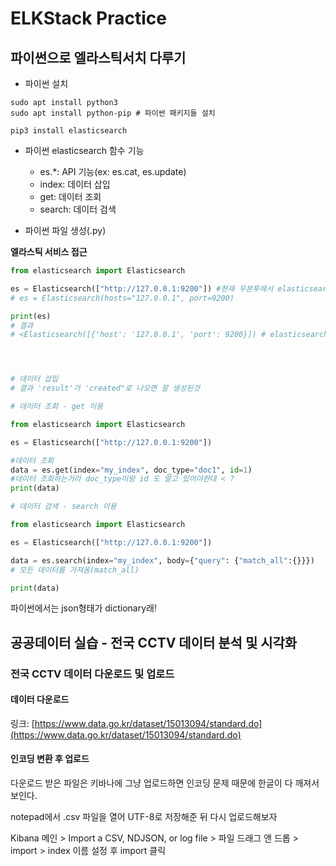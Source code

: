 # ELKStack Practice

## 파이썬으로 엘라스틱서치 다루기

- 파이썬 설치

```shell script
sudo apt install python3
sudo apt install python-pip # 파이썬 패키지들 설치

pip3 install elasticsearch
```

- 파이썬 elasticsearch 함수 기능

    - es.*: API 기능(ex: es.cat, es.update)
    - index: 데이터 삽입
    - get: 데이터 조회
    - search: 데이터 검색
    
    
- 파이썬 파일 생성(.py)

**엘라스틱 서비스 접근**

```python
from elasticsearch import Elasticsearch

es = Elasticsearch(["http://127.0.0.1:9200"]) #현재 우분투에서 elasticsearch 실행해놨으므로
# es = Elasticsearch(hosts="127.0.0.1", port=9200)

print(es)
# 결과
# <Elasticsearch([{'host': '127.0.0.1', 'port': 9200}]) # elasticsearch에 접근된 것을 볼 수 있음




# 데이터 삽입
# 결과 'result'가 'created"로 나오면 잘 생성된것


```

```python
# 데이터 조회 - get 이용

from elasticsearch import Elasticsearch

es = Elasticsearch(["http://127.0.0.1:9200"])

#데이터 조회
data = es.get(index="my_index", doc_type="doc1", id=1)
#데이터 조회하는거라 doc_type이랑 id 도 알고 있어야한대 < ?
print(data)

```

```python
# 데이터 검색 - search 이용

from elasticsearch import Elasticsearch

es = Elasticsearch(["http://127.0.0.1:9200"])

data = es.search(index="my_index", body={"query": {"match_all":{}}})
# 모든 데이터를 가져옴(match_all)

print(data)

```

파이썬에서는 json형태가 dictionary래!

## 공공데이터 실습 - 전국 CCTV 데이터 분석 및 시각화

### 전국 CCTV 데이터 다운로드 및 업로드

#### 데이터 다운로드

링크: [https://www.data.go.kr/dataset/15013094/standard.do](https://www.data.go.kr/dataset/15013094/standard.do)

#### 인코딩 변환 후 업로드

다운로드 받은 파일은 키바나에 그냥 업로드하면 인코딩 문제 때문에 한글이 다 깨져서 보인다.

notepad에서 .csv 파일을 열어 UTF-8로 저장해준 뒤 다시 업로드해보자

Kibana 메인 > Import a CSV, NDJSON, or log file > 파일 드래그 앤 드롭 > import > index 이름 설정 후 import 클릭




